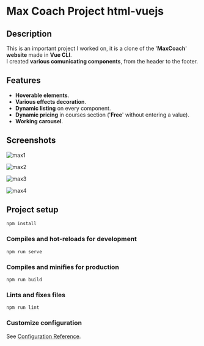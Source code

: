 # Max Coach Project html-vuejs

## Description

This is an important project I worked on, it is a clone of the '**MaxCoach**' **website** made in **Vue CLI**.<br>
I created **various comunicating components**, from the header to the footer.

## Features

- **Hoverable elements**.
- **Various effects decoration**.
- **Dynamic listing** on every component.
- **Dynamic pricing** in courses section ('**Free**' without entering a value).
- **Working carousel**.

## Screenshots

![max1](https://user-images.githubusercontent.com/85038274/151707449-4d22e040-28af-4a58-82bb-984d02c6db05.PNG)

![max2](https://user-images.githubusercontent.com/85038274/151707451-f87bc390-5c0a-4661-9126-32bf62cf3a59.PNG)

![max3](https://user-images.githubusercontent.com/85038274/151707453-4465e32b-7e82-4870-bb17-21e2a7a7781f.PNG)

![max4](https://user-images.githubusercontent.com/85038274/151707455-0bd7dc11-d1c6-46ce-abad-f7eba5a98f7d.PNG)

## Project setup
```
npm install
```

### Compiles and hot-reloads for development
```
npm run serve
```

### Compiles and minifies for production
```
npm run build
```

### Lints and fixes files
```
npm run lint
```

### Customize configuration
See [Configuration Reference](https://cli.vuejs.org/config/).
